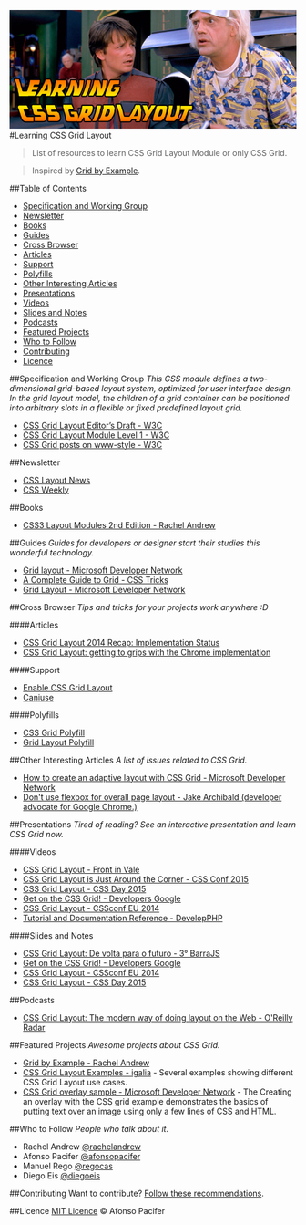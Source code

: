 ![Learning CSS Grid Layout](img/cover.jpg)
#Learning CSS Grid Layout

> List of resources to learn CSS Grid Layout Module or only CSS Grid.

> Inspired by [Grid by Example](http://gridbyexample.com/).

##Table of Contents
* [Specification and Working Group](#specification-and-working-group)
* [Newsletter](#newsletter)
* [Books](#books)
* [Guides](#guides)
* [Cross Browser](#cross-browser)
 * [Articles](#articles)
 * [Support](#support)
 * [Polyfills](#polyfills)
* [Other Interesting Articles](#other-interesting-articles)
* [Presentations](#presentations)
 * [Videos](#videos)
 * [Slides and Notes](#slides-and-notes)
* [Podcasts](#podcasts)
* [Featured Projects](#featured-projects)
* [Who to Follow](#who-to-follow)
* [Contributing](#contributing)
* [Licence](#licence)

##Specification and Working Group
*This CSS module defines a two-dimensional grid-based layout system, optimized for user interface design. In the grid layout model, the children of a grid container can be positioned into arbitrary slots in a flexible or fixed predefined layout grid.*
* [CSS Grid Layout Editor’s Draft - W3C](https://drafts.csswg.org/css-grid/)
* [CSS Grid Layout Module Level 1 - W3C](http://www.w3.org/TR/css-grid-1/)
* [CSS Grid posts on www-style - W3C](https://www.w3.org/Search/Mail/Public/search?type-index=www-style&index-type=t&keywords=%5bcss-grid%5d&search=Search)

##Newsletter
* [CSS Layout News](http://csslayout.news/)
* [CSS Weekly](http://css-weekly.com/)

##Books
* [CSS3 Layout Modules 2nd Edition - Rachel Andrew](http://rachelandrew.co.uk/books/css3-layout-modules)

##Guides
*Guides for developers or designer start their studies this wonderful technology.*
* [Grid layout - Microsoft Developer Network](https://msdn.microsoft.com/en-us/library/hh673533.aspx)
* [A Complete Guide to Grid - CSS Tricks](https://css-tricks.com/snippets/css/complete-guide-grid/)
* [Grid Layout - Microsoft Developer Network](https://msdn.microsoft.com/en-us/library/hh772052.aspx)

##Cross Browser
*Tips and tricks for your projects work anywhere :D*

####Articles
* [CSS Grid Layout 2014 Recap: Implementation Status](http://blogs.igalia.com/mrego/2015/01/08/css-grid-layout-2014-recap-implementation-status/)
* [CSS Grid Layout: getting to grips with the Chrome implementation](http://rachelandrew.co.uk/archives/2014/06/27/css-grid-layout-getting-to-grips-with-the-chrome-implementation/)

####Support
* [Enable CSS Grid Layout](http://igalia.github.io/css-grid-layout/enable.html)
* [Caniuse](http://caniuse.com/#search=css%20grid%20layout)

####Polyfills
* [CSS Grid Polyfill](https://github.com/FremyCompany/css-grid-polyfill)
* [Grid Layout Polyfill](https://github.com/codler/Grid-Layout-Polyfill)

##Other Interesting Articles
*A list of issues related to CSS Grid.*
* [How to create an adaptive layout with CSS Grid - Microsoft Developer Network](https://msdn.microsoft.com/en-us/library/jj553856.aspx)
* [Don't use flexbox for overall page layout - Jake Archibald (developer advocate for Google Chrome.)](http://jakearchibald.com/2014/dont-use-flexbox-for-page-layout/)

##Presentations
*Tired of reading? See an interactive presentation and learn CSS Grid now.*

####Videos
* [CSS Grid Layout - Front in Vale](https://www.youtube.com/watch?v=xvGRZo0x9Ao)
* [CSS Grid Layout is Just Around the Corner - CSS Conf 2015](https://www.youtube.com/watch?v=9js_5MjiGFo)
* [CSS Grid Layout - CSS Day 2015](https://rachelandrew.co.uk/archives/2015/07/17/css-grid-layout-at-css-day/?utm_content=bufferaf3e7&utm_medium=social&utm_source=twitter.com&utm_campaign=buffer)
* [Get on the CSS Grid! - Developers Google](https://developers.google.com/web/updates/2014/03/Get-on-the-CSS-Grid)
* [CSS Grid Layout - CSSconf EU 2014](https://www.youtube.com/watch?v=GRexIOtGhBU)
* [Tutorial and Documentation Reference - DevelopPHP](https://www.developphp.com/video/CSS/Grid-Layout-CSS-Tutorial-and-Documentation-Reference)

####Slides and Notes
* [CSS Grid Layout: De volta para o futuro - 3° BarraJS](https://speakerdeck.com/afonsopacifer/css-grid-layout)
* [Get on the CSS Grid! - Developers Google](http://sydcss-grid.appspot.com/#1)
* [CSS Grid Layout - CSSconf EU 2014](http://rachelandrew.co.uk/presentations/css-grid)
* [CSS Grid Layout - CSS Day 2015](http://www.slideshare.net/rachelandrew/css-day-css-grid-layout)

##Podcasts
* [CSS Grid Layout: The modern way of doing layout on the Web - O'Reilly Radar](http://radar.oreilly.com/2015/05/css-grid-layout-the-modern-way-of-doing-layout-on-the-web.html)

##Featured Projects
*Awesome projects about CSS Grid.*
* [Grid by Example - Rachel Andrew](http://gridbyexample.com/)
* [CSS Grid Layout Examples - igalia](https://igalia.github.io/css-grid-layout/index.html) - Several examples showing different CSS Grid Layout use cases.
* [CSS Grid overlay sample - Microsoft Developer Network](https://code.msdn.microsoft.com/ie/Grid-overlay-b183a5a8) - The Creating an overlay with the CSS grid example demonstrates the basics of putting text over an image using only a few lines of CSS and HTML.


##Who to Follow
*People who talk about it.*
* Rachel Andrew [@rachelandrew](https://twitter.com/rachelandrew)
* Afonso Pacifer [@afonsopacifer](https://twitter.com/afonsopacifer)
* Manuel Rego [@regocas](https://twitter.com/regocas)
* Diego Eis [@diegoeis](https://twitter.com/diegoeis)

##Contributing
Want to contribute? [Follow these recommendations](contributing.md).

##Licence
[MIT Licence](licence.md) © Afonso Pacifer
